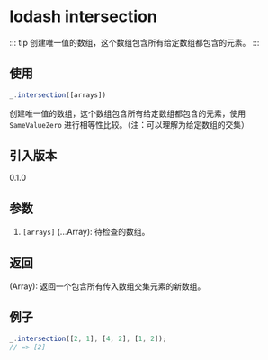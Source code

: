 # lodash intersection

::: tip
创建唯一值的数组，这个数组包含所有给定数组都包含的元素。
:::

## 使用

```javascript
_.intersection([arrays])
```

创建唯一值的数组，这个数组包含所有给定数组都包含的元素，使用 `SameValueZero` 进行相等性比较。（注：可以理解为给定数组的交集）

## 引入版本

0.1.0

## 参数

1. `[arrays]` (...Array): 待检查的数组。

## 返回

(Array): 返回一个包含所有传入数组交集元素的新数组。

## 例子

```javascript
_.intersection([2, 1], [4, 2], [1, 2]);
// => [2]
```

